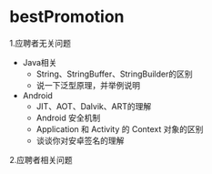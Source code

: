 # bestPromotion

1.应聘者无关问题

+ Java相关
    + String、StringBuffer、StringBuilder的区别
    + 说一下泛型原理，并举例说明
+ Android
    + JIT、AOT、Dalvik、ART的理解
    + Android 安全机制
    + Application 和 Activity 的 Context 对象的区别
    + 谈谈你对安卓签名的理解

2.应聘者相关问题